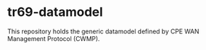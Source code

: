 # tr69-datamodel
This repository holds the generic datamodel defined by CPE WAN Management Protocol (CWMP).
